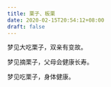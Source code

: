 ```yaml
---
title: 栗子、板栗
date: 2020-02-15T20:54:12+08:00
draft: false
---
```


梦见大吃栗子，双亲有变故。



梦见摘栗子，父母会健康长寿。



梦见吃栗子，身体健康。

